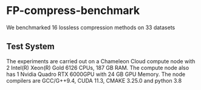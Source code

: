# FP-compress-benchmark
We benchmarked 16 lossless compression methods on 33 datasets
## Test System
The experiments are carried out on a Chameleon Cloud compute node with 2 Intel(R) Xeon(R) Gold 6126 CPUs,
187 GB RAM. The compute node also has 1 Nvidia Quadro RTX 6000GPU with 24 GB GPU Memory. 
The node compilers are GCC/G++9.4, CUDA 11.3, CMAKE 3.25.0 and python 3.8
